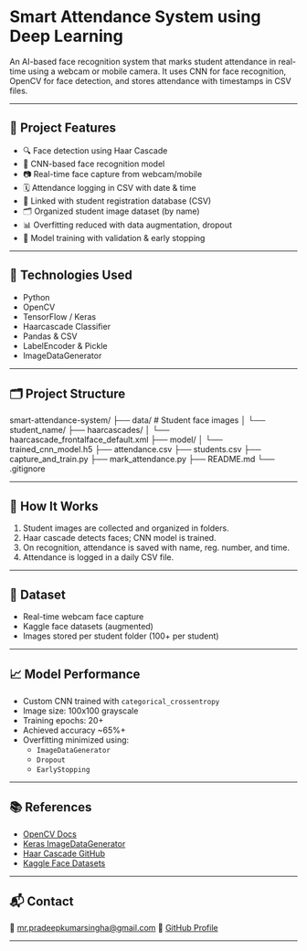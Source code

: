 # Smart Attendance System using Deep Learning

An AI-based face recognition system that marks student attendance in real-time using a webcam or mobile camera. It uses CNN for face recognition, OpenCV for face detection, and stores attendance with timestamps in CSV files.

---

## 📌 Project Features

- 🔍 Face detection using Haar Cascade
- 🧠 CNN-based face recognition model
- 📷 Real-time face capture from webcam/mobile
- 🗓️ Attendance logging in CSV with date & time
- 🧾 Linked with student registration database (CSV)
- 🗂️ Organized student image dataset (by name)
- 📊 Overfitting reduced with data augmentation, dropout
- 🔁 Model training with validation & early stopping

---

## 🧠 Technologies Used

- Python
- OpenCV
- TensorFlow / Keras
- Haarcascade Classifier
- Pandas & CSV
- LabelEncoder & Pickle
- ImageDataGenerator

---

## 🗂️ Project Structure

smart-attendance-system/
├── data/ # Student face images
│ └── student_name/
├── haarcascades/
│ └── haarcascade_frontalface_default.xml
├── model/
│ └── trained_cnn_model.h5
├── attendance.csv
├── students.csv
├── capture_and_train.py
├── mark_attendance.py
├── README.md
└── .gitignore

---

## 🚀 How It Works

1. Student images are collected and organized in folders.
2. Haar cascade detects faces; CNN model is trained.
3. On recognition, attendance is saved with name, reg. number, and time.
4. Attendance is logged in a daily CSV file.

---

## 📝 Dataset

- Real-time webcam face capture
- Kaggle face datasets (augmented)
- Images stored per student folder (100+ per student)

---

## 📈 Model Performance

- Custom CNN trained with `categorical_crossentropy`
- Image size: 100x100 grayscale
- Training epochs: 20+
- Achieved accuracy ~65%+
- Overfitting minimized using:
  - `ImageDataGenerator`
  - `Dropout`
  - `EarlyStopping`

---

## 📚 References

- [OpenCV Docs](https://docs.opencv.org/)
- [Keras ImageDataGenerator](https://keras.io/api/preprocessing/image/)
- [Haar Cascade GitHub](https://github.com/opencv/opencv/tree/master/data/haarcascades)
- [Kaggle Face Datasets](https://www.kaggle.com/)

---

## 📬 Contact

📧 mr.pradeepkumarsingha@gmail.com
🔗 [GitHub Profile](https://github.com/pradeepkumarsingha)

---

